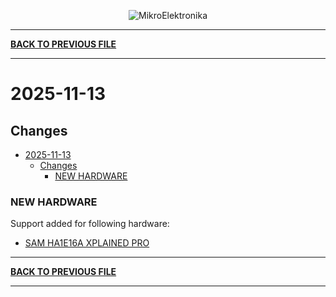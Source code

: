 <p align="center">
  <img src="http://www.mikroe.com/img/designs/beta/logo_small.png?raw=true" alt="MikroElektronika"/>
</p>

---

**[BACK TO PREVIOUS FILE](../changelog.md)**

---

# 2025-11-13

## Changes

- [2025-11-13](#2025-11-13)
  - [Changes](#changes)
    - [NEW HARDWARE](#new-hardware)

### NEW HARDWARE

Support added for following hardware:

+ [SAM HA1E16A XPLAINED PRO](https://mplab-discover.microchip.com/v2/item/com.microchip.portal.evalboard/com.microchip.subcategories.modules-and-peripherals.communication.can.Others/mcu08.atsamha1e16a-xpro/1.0.0?view=about)

---

**[BACK TO PREVIOUS FILE](../changelog.md)**

---
